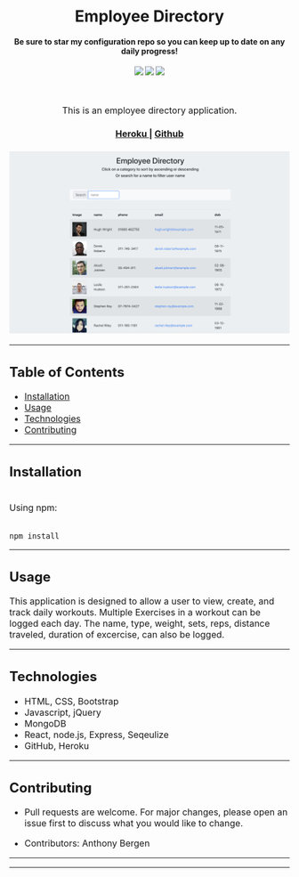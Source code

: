 <h1 align="center">
Employee Directory
</h1>
<h4 align="center" style="margin-bottom:10px">Be sure to star my configuration repo so you can keep up to date on any daily progress!</h4>
<div align="center">
  <h4>
    </a>
    <a href="https://github.com/adbergen/employee-directory/stargazers"><img src="https://img.shields.io/github/stars/adbergen/employee-directory.svg?style=plasticr"/></a>
    <a href="https://github.com/adbergen/employee-directory/commits/master"><img src="https://img.shields.io/github/last-commit/adbergen/employee-directory.svg?style=plasticr"/></a>
        <a href="https://github.com/adbergen/employee-directory/commits/master"><img src="https://img.shields.io/github/commit-activity/y/adbergen/employee-directory.svg?style=plasticr"/></a>
</h4>
<br>
</div>
<p align="center"><font size="3">
This is an employee directory application.</p>
<div align="center"><a name="menu"></a>
  <h4>
    <a href="#">
      Heroku
    </a>
    <span> | </span>
    <a href="https://github.com/adbergen/employee-directory">
      Github
    </a>

  </h4>
</div>

![Screenshot of application demo](public/demo.png)

<hr>

## Table of Contents

- [Installation](#installation)
- [Usage](#usage)
- [Technologies](#technologies)
- [Contributing](#contributing)

<hr>

## Installation

<br>
Using npm:

<br>
<br>

    npm install

<hr>

## Usage

<p> This application is designed to allow a user to view, create, and track daily workouts. Multiple Exercises in a workout can be logged each day. The name, type, weight, sets, reps, distance traveled, duration of excercise, can also be logged.

<hr>

## Technologies

<ul>
<li>HTML, CSS, Bootstrap</li>
<li>Javascript, jQuery</li>
<li>MongoDB</li>
<li>React, node.js, Express, Seqeulize</li>
<li>GitHub, Heroku</li>
</ul>

<hr>

## Contributing

- Pull requests are welcome. For major changes, please open an issue first to discuss what you would like to change.

- Contributors: Anthony Bergen

<hr><hr>

